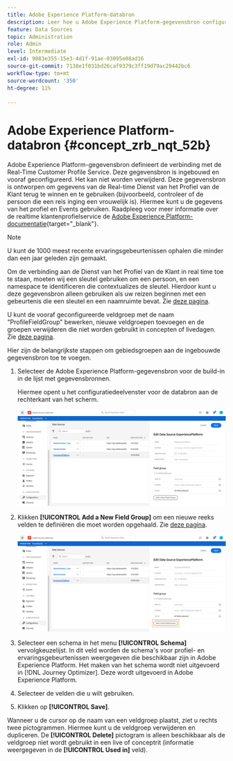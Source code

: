 ```yaml
---
title: Adobe Experience Platform-databron
description: Leer hoe u Adobe Experience Platform-gegevensbron configureert
feature: Data Sources
topic: Administration
role: Admin
level: Intermediate
exl-id: 9083e355-15e3-4d1f-91ae-03095e08ad16
source-git-commit: 7138e1f031bd26caf9379c3ff19d79ac29442bc6
workflow-type: tm+mt
source-wordcount: '350'
ht-degree: 11%

---
```


# Adobe Experience Platform-databron {#concept_zrb_nqt_52b}

Adobe Experience Platform-gegevensbron definieert de verbinding met de Real-Time Customer Profile Service. Deze gegevensbron is ingebouwd en vooraf geconfigureerd. Het kan niet worden verwijderd. Deze gegevensbron is ontworpen om gegevens van de Real-time Dienst van het Profiel van de Klant terug te winnen en te gebruiken (bijvoorbeeld, controleer of de persoon die een reis inging een vrouwelijk is). Hiermee kunt u de gegevens van het profiel en Events gebruiken. Raadpleeg voor meer informatie over de realtime klantenprofielservice de [Adobe Experience Platform-documentatie](https://experienceleague.adobe.com/docs/experience-platform/profile/home.html?lang=nl){target=&quot;_blank&quot;}.

>[!NOTE]
>
>U kunt de 1000 meest recente ervaringsgebeurtenissen ophalen die minder dan een jaar geleden zijn gemaakt.

Om de verbinding aan de Dienst van het Profiel van de Klant in real time toe te staan, moeten wij een sleutel gebruiken om een persoon, en een namespace te identificeren die contextualizes de sleutel. Hierdoor kunt u deze gegevensbron alleen gebruiken als uw reizen beginnen met een gebeurtenis die een sleutel en een naamruimte bevat. Zie [deze pagina](../building-journeys/journey.md).

U kunt de vooraf geconfigureerde veldgroep met de naam &quot;ProfileFieldGroup&quot; bewerken, nieuwe veldgroepen toevoegen en de groepen verwijderen die niet worden gebruikt in concepten of livedagen. Zie [deze pagina](../datasource/configure-data-sources.md#define-field-groups).

Hier zijn de belangrijkste stappen om gebiedsgroepen aan de ingebouwde gegevensbron toe te voegen.

1. Selecteer de Adobe Experience Platform-gegevensbron voor de build-in in de lijst met gegevensbronnen.

   Hiermee opent u het configuratiedeelvenster voor de databron aan de rechterkant van het scherm.

   ![](../assets/journey23.png)

1. Klikken **[!UICONTROL Add a New Field Group]** om een nieuwe reeks velden te definiëren die moet worden opgehaald. Zie [deze pagina](../datasource/configure-data-sources.md#define-field-groups).

   ![](../assets/journey24.png)

1. Selecteer een schema in het menu **[!UICONTROL Schema]** vervolgkeuzelijst. In dit veld worden de schema&#39;s voor profiel- en ervaringsgebeurtenissen weergegeven die beschikbaar zijn in Adobe Experience Platform. Het maken van het schema wordt niet uitgevoerd in [!DNL Journey Optimizer]. Deze wordt uitgevoerd in Adobe Experience Platform.
1. Selecteer de velden die u wilt gebruiken.
1. Klikken op **[!UICONTROL Save]**.

Wanneer u de cursor op de naam van een veldgroep plaatst, ziet u rechts twee pictogrammen. Hiermee kunt u de veldgroep verwijderen en dupliceren. De **[!UICONTROL Delete]** pictogram is alleen beschikbaar als de veldgroep niet wordt gebruikt in een live of conceptrit (informatie weergegeven in de **[!UICONTROL Used in]** veld).
